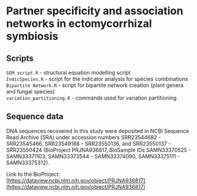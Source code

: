 # Partner specificity and association networks in ectomycorrhizal symbiosis

## Scripts

`SEM_script.R` - structural equation modelling script  
`IndicSpecies.R` - script for the indicator analysis for species combinations  
`Bipartite Network.R` - script for bipartite network creation (plant genera and fungal species)  
`variation_partitioning.R` - commands used for variation partitioning  

## Sequence data

DNA sequences recovered in this study were deposited in NCBI Sequence Read Archive (SRA) under accession numbers SRR23544682 - SRR23545466, SRR23549188 - SRR23550136, and SRR23550137 - SRR23550424 (BioProject PRJNA936817, BioSample IDs SAMN33370525 - SAMN33371103, SAMN33373544 - SAMN33374090, SAMN33375111 - SAMN33375312).

Link to the BioProject: [https://dataview.ncbi.nlm.nih.gov/object/PRJNA936817](https://dataview.ncbi.nlm.nih.gov/object/PRJNA936817)
